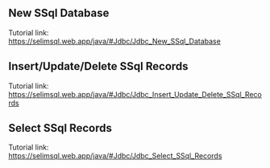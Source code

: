 ## New SSql Database
Tutorial link: https://selimsql.web.app/java/#Jdbc/Jdbc_New_SSql_Database


## Insert/Update/Delete SSql Records
Tutorial link: https://selimsql.web.app/java/#Jdbc/Jdbc_Insert_Update_Delete_SSql_Records


## Select SSql Records
Tutorial link: https://selimsql.web.app/java/#Jdbc/Jdbc_Select_SSql_Records
